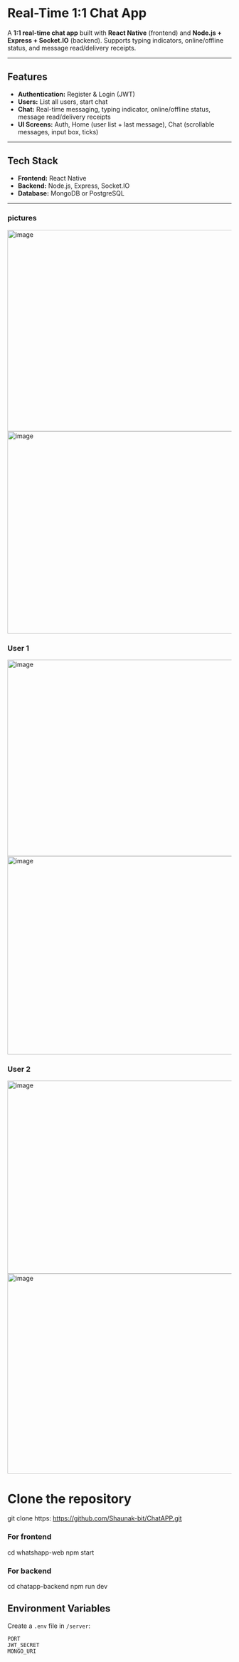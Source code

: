 # Real-Time 1:1 Chat App

A **1:1 real-time chat app** built with **React Native** (frontend) and **Node.js + Express + Socket.IO** (backend). Supports typing indicators, online/offline status, and message read/delivery receipts.

---

## Features

- **Authentication:** Register & Login (JWT)
- **Users:** List all users, start chat
- **Chat:** Real-time messaging, typing indicator, online/offline status, message read/delivery receipts
- **UI Screens:** Auth, Home (user list + last message), Chat (scrollable messages, input box, ticks)

---

## Tech Stack

- **Frontend:** React Native  
- **Backend:** Node.js, Express, Socket.IO  
- **Database:** MongoDB or PostgreSQL  

---

### pictures

<img width="925" height="453" alt="image" src="https://github.com/user-attachments/assets/73e849a6-739e-437e-a86f-5a0cb7f6250a" />
<img width="923" height="455" alt="image" src="https://github.com/user-attachments/assets/3b1b21ec-53a9-4ecf-b237-356d25e85022" />

### User 1 
<img width="934" height="442" alt="image" src="https://github.com/user-attachments/assets/9f92aef9-004c-41fa-b803-ea0ec35385e9" />
<img width="958" height="446" alt="image" src="https://github.com/user-attachments/assets/e28858fd-7aef-4995-935c-159f11d6dbb2" />


### User 2
<img width="941" height="434" alt="image" src="https://github.com/user-attachments/assets/7c183438-d507-46e5-9250-6067b6f6f931" />
<img width="947" height="450" alt="image" src="https://github.com/user-attachments/assets/ffa9ed98-7786-4b2f-b161-50bc391ec705" />

# Clone the repository
git clone https: https://github.com/Shaunak-bit/ChatAPP.git

### For frontend
cd whatshapp-web
npm start

### For backend
cd chatapp-backend 
npm run dev 


## Environment Variables

Create a `.env` file in `/server`:

```env
PORT
JWT_SECRET
MONGO_URI









